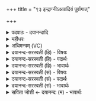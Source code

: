 +++
title = "९३ इन्द्राग्नीऽअपादियं पूर्वागात्"

+++
<details><summary>पदपाठः - दयानन्दादि</summary>

इन्द्रा॑ग्नी॒ऽइतीन्द्रा॑ग्नी। अ॒पात्। इ॒यम्। पूर्वा॑। आ। अ॒गा॒त्। प॒द्वती॑भ्यः॒ऽइति॑ प॒त्ऽवती॑भ्यः। हि॒त्वी। शिरः। जि॒ह्वया॑। वाव॑दत्। चर॑त्। त्रि॒ँशत्। प॒दा। नि। अ॒क्र॒मी॒त्। ९३।
</details>

<details><summary>महीधरः</summary>

म० सुहोत्रदृष्टा इन्द्राग्निदेवत्या प्रवह्लिका । हे इन्द्राग्नी, अपात्स्वयं पादरहितापि इयमुषाः पद्वतीभ्यः पादयुक्ताभ्यः सुप्ताभ्यः प्रजाभ्यः पूर्वा प्रथमभाविनी सती आ अगात् आगच्छति सा च तासां प्रजानां शिरो हित्वी निद्रात्याजनेन प्रेरयित्री । यद्वा शिरो हित्वी हित्वा त्यक्वाी स्वयमशिरस्का सती जिह्वया प्राणिनां वागिन्द्रियेण वावदत् । यङ्लुगन्तं । भृशं शब्दं कुर्वती सती चरत् चरति प्रसरति । अडभावः । एवं चरन्ती उषा एकदिनेन त्रिंशत्संख्यानि पदा पदानि गमनसाधनभूतान् मुहूर्तान् नि अक्रमीत् नितरां क्रमते । अहोरात्रेण त्रिंशन्मुहूर्तान्क्रामतीत्यर्थः । यद्वा वाक्पक्षेऽर्थः । इन्द्रः प्राणः अग्निः पुरुषः। हे इन्द्राग्नी, युवयोरेवैतत् कर्म यत् अपात् पादरहिता गद्यात्मिका त्रयीलक्षणेयं वाक् पूर्वा प्रथमभाविनी सती आ अगात् । पद्वतीभ्यः पादयुक्ताभ्यो रामायणभारतादिश्लोकात्मकवाल्मीकिव्यासादिवाणीभ्यः सकाशात् वेदवाचः प्राथम्यं श्रुत्योक्तम् ततो ब्रह्मैव प्रथममसृज्यतेति । एवं प्रथमजाया वाचोऽविकृतत्वं निर्णीय मानुष्या वाचो विकृतत्वमाह हित्वी शिर इति । शिर इति प्राधान्यादाख्यातपदमुच्यते। अभ्याज गां दण्डेन शुक्लां गां दण्डेनाभ्याजेत्येवं लौकिक्या वाचः पदप्रयोगनियमाभावात् शिरः शिरस्थानीयमाख्यातपदं हित्वा त्यक्त्वा जिह्वया विदुषो वागिन्द्रियेण वावदत् अतिवदन्ती सती चरति प्रकाशीभवति । एवं चरन्ती सा त्रिंशत्पदानि न्यक्रमीत् क्रमति। अत्र पदशब्दोऽङ्गुलवचनः । मूलाधारादारभ्य मुखपर्यन्तं त्रिंशदङ्गुलानि क्रामति । एवं वाग्विषयोऽर्थः ॥ ९३ ॥  
चतुर्नवतितमी।
</details>

<details><summary>अधिमन्त्रम् (VC)</summary>

- इन्द्राग्नी देवते
- सुहोत्र ऋषिः
- भुरिगनुष्टुप्
- गान्धारः
</details>

<details><summary>दयानन्द-सरस्वती (हि) - विषयः</summary>

अब उषा के विषय को अगले मन्त्र में कहा है ॥
</details>

<details><summary>दयानन्द-सरस्वती (हि) - पदार्थः</summary>

पदार्थान्वयभाषाः -  हे (इन्द्राग्नी) अध्यापक उपदेशक लोगो ! जो (इयम्) यह (अपात्) विना पग की (पद्वतीभ्यः) बहुत पगोंवाली प्रजाओं से (पूर्वा) प्रथम उत्पन्न होनेवाली (आ, अगात्) आती है (शिरः) शिर को (हित्वी) छोड़ के अर्थात् विना शिर की हुई प्राणियों की (जिह्वया) वाणी से (वावदत्) शीघ्र बोलती अर्थात् कुक्कुट आदि के बोल से उषःकाल की प्रतीति होती है, इससे बोलना धर्म उषा में आरोपण किया जाता है (चरत्) विचरती है और (त्रिंशत्) तीस (पदा) प्राप्ति के साधन मुहूर्तों को (नि, अक्रमीत्) निरन्तर आक्रमण करती है, वह उषा प्रातः की वेला तुम लोगों को जाननी चाहिये ॥९३ ॥
</details>

<details><summary>दयानन्द-सरस्वती (हि) - भावार्थः</summary>

भावार्थभाषाः -  हे मनुष्यो ! जो वेगवाली, पाद, शिर आदि अवयवों से रहित, प्राणियों के जगने से पहिले होनेवाली, जागने का हेतु, प्राणियो के सुखों से शीघ्र बोलती हुई सी तीस मुहूर्त्त (साठ घड़ी) के अन्तर प्रत्येक स्थान को आक्रमण करती है, वह उषा निद्रा, आलस्य को छोड़ तुमको सुख के लिये सेवन करना चाहिये ॥९३ ॥
</details>

<details><summary>दयानन्द-सरस्वती (सं) - विषयः</summary>

अथोषर्विषयमाह ॥
</details>

<details><summary>दयानन्द-सरस्वती (सं) - पदार्थः</summary>

पदार्थान्वयभाषाः -  हे इन्द्राग्नी ! येयमपात् पद्वतीभ्यः पूर्वा आऽगाच्छिरो हित्वी प्राणिनां जिह्वया वावदच्चरत् त्रिंशत् पदान्यक्रमीत् सोषा युवाभ्यां विज्ञेया ॥९३ ॥
</details>

<details><summary>दयानन्द-सरस्वती (सं) - भावार्थः</summary>

भावार्थभाषाः -  हे मनुष्याः ! या वेगवती पादशिर आद्यवयवरहिता प्राणिप्रबोधात् पूर्वभावनी जागरणहेतुः प्राणिमुखैर्भृशं वदतीव त्रिंशन्मुहूर्त्तानन्तरं प्रतिप्रदेशमाक्रमीत् सोषा युष्माभिर्निद्रालस्ये विहाय सुखाय सेवनीया ॥९३ ॥
</details>

<details><summary>सविता जोशी ← दयानन्दः (म) - भावार्थः</summary>

भावार्थभाषाः -  हे माणसांनो ! जी गतिमान आहे व मस्तक, पाय इत्यादी अवयवरहित असून, सर्व प्राणी जागृत होण्यापूर्वी कुक्कुट इत्यादींच्याद्वारे तिचे आगमन होते व तीस मुहूर्तानंतर (साठ घडी) प्रत्येक स्थान ती ताब्यात घेते अशा उषेचे सर्वांनी निद्रा व आळस सोडून स्वागत केले पाहिजे.
</details>